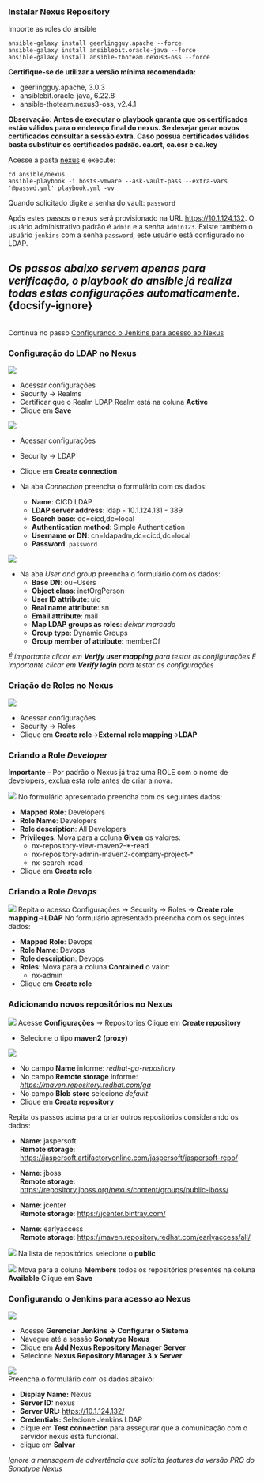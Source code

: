 ### Instalar Nexus Repository
Importe as roles do ansible

```
ansible-galaxy install geerlingguy.apache --force
ansible-galaxy install ansiblebit.oracle-java --force
ansible-galaxy install ansible-thoteam.nexus3-oss --force
```

**Certifique-se de utilizar a versão mínima recomendada:**
- geerlingguy.apache, 3.0.3
- ansiblebit.oracle-java, 6.22.8
- ansible-thoteam.nexus3-oss, v2.4.1

**Observação: Antes de executar o playbook garanta que os certificados estão válidos para o endereço final do nexus. Se desejar gerar novos certificados consultar a sessão extra. Caso possua certificados válidos basta substituir os certificados padrão. ca.crt, ca.csr e ca.key**

Acesse a pasta [nexus](../ansible/nexus) e execute:
```
cd ansible/nexus
ansible-playbook -i hosts-vmware --ask-vault-pass --extra-vars '@passwd.yml' playbook.yml -vv
```
Quando solicitado digite a senha do vault: `password`

Após estes passos o nexus será provisionado na URL https://10.1.124.132. O usuário administrativo padrão é `admin` e a senha `admin123`.
Existe também o usuário `jenkins` com a senha `password`, este usuário está configurado no LDAP.

## _Os passos abaixo servem apenas para verificação, o playbook do ansible já realiza todas estas configurações automaticamente._ {docsify-ignore}
<br/>Continua no passo [Configurando o Jenkins para acesso ao Nexus](#configurando-o-jenkins-para-acesso-ao-nexus)

### Configuração do LDAP no Nexus
![](/images/fig50-nexus-ldap.png)
  - Acessar configurações
  - Security -> Realms
  - Certificar que o Realm LDAP Realm está na coluna **Active**
  - Clique em **Save**

![](/images/fig45-nexus-ldap.png)
  - Acessar configurações
  - Security -> LDAP
  - Clique em **Create connection**

- Na aba *Connection* preencha o formulário com os dados:
  - **Name**: CICD LDAP
  - **LDAP server address**: ldap - 10.1.124.131 - 389
  - **Search base**: dc=cicd,dc=local
  - **Authentication method**: Simple Authentication
  - **Username or DN**: cn=ldapadm,dc=cicd,dc=local
  - **Password**: `password`

![](/images/fig46-nexus-ldap.png)
- Na aba *User and group* preencha o formulário com os dados:
    - **Base DN**: ou=Users
    - **Object class**: inetOrgPerson
    - **User ID attribute**: uid
    - **Real name attribute**: sn
    - **Email attribute**: mail
    - **Map LDAP groups as roles**: *deixar marcado*
    - **Group type**: Dynamic Groups
    - **Group member of attribute**: memberOf

_É importante clicar em **Verify user mapping** para testar as configurações_
_É importante clicar em **Verify login** para testar as configurações_

### Criação de Roles no Nexus
![](/images/fig47-nexus.png)
- Acessar configurações
- Security -> Roles
- Clique em **Create role**->**External role mapping**->**LDAP**

### Criando a Role ***Developer***

**Importante** - Por padrão o Nexus já traz uma ROLE com o nome de developers, exclua esta role antes de criar a nova.

![](/images/fig49-nexus.png)
No formulário apresentado preencha com os seguintes dados:
- **Mapped Role**: Developers
- **Role Name**: Developers
- **Role description**: All Developers
- **Privileges**:
  Mova para a coluna **Given** os valores:
    - nx-repository-view-maven2-*-read
    - nx-repository-admin-maven2-company-project-*
    - nx-search-read
- Clique em **Create role**



### Criando a Role ***Devops***
![](/images/fig48-nexus.png)
Repita o acesso Configurações -> Security -> Roles -> **Create role mapping**->**LDAP**
No formulário apresentado preencha com os seguintes dados:
- **Mapped Role**: Devops
- **Role Name**: Devops
- **Role description**: Devops
- **Roles**:
  Mova para a coluna **Contained** o valor:
    - nx-admin    
- Clique em **Create role**


### Adicionando novos repositórios no Nexus
![](/images/fig59-nexus.png)
Acesse **Configurações** -> Repositories
Clique em **Create repository**
- Selecione o tipo **maven2 (proxy)**

![](/images/fig60-nexus.png)
- No campo **Name** informe: _redhat-ga-repository_
- No campo **Remote storage** informe: _https://maven.repository.redhat.com/ga_
- No campo **Blob store** selecione _default_
- Clique em **Create repository**

Repita os passos acima para criar outros repositórios considerando os dados:
- **Name**: jaspersoft<br/>
  **Remote storage**: https://jaspersoft.artifactoryonline.com/jaspersoft/jaspersoft-repo/

- **Name**: jboss<br/>
  **Remote storage**: https://repository.jboss.org/nexus/content/groups/public-jboss/

- **Name**: jcenter<br/>
  **Remote storage**: https://jcenter.bintray.com/

- **Name**: earlyaccess<br/>
  **Remote storage**: https://maven.repository.redhat.com/earlyaccess/all/

![](/images/fig61-nexus.png)
Na lista de repositórios selecione o **public**

![](/images/fig62-nexus.png)
Mova para a coluna **Members** todos os repositórios presentes na coluna **Available**
Clique em **Save**

### Configurando o Jenkins para acesso ao Nexus
![](/images/fig75-nexus-jenkins.png)</br>
- Acesse **Gerenciar Jenkins &rarr; Configurar o Sistema**
- Navegue até a sessão **Sonatype Nexus**
- Clique em **Add Nexus Repository Manager Server**
- Selecione **Nexus Repository Manager 3.x Server**

![](/images/fig76-nexus-jenkins.png)</br>
Preencha o formulário com os dados abaixo:
- **Display Name:** Nexus
- **Server ID:** nexus
- **Server URL:** https://10.1.124.132/
- **Credentials:** Selecione Jenkins LDAP
- clique em **Test connection** para assegurar que a comunicação com o servidor nexus está funcional.
- clique em **Salvar**

*Ignore a mensagem de advertência que solicita features da versão PRO do Sonatype Nexus*
